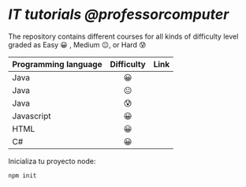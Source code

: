 
# ***IT tutorials @professorcomputer***


The repository contains different courses for all kinds of difficulty level graded as Easy 😀 , Medium 😐, or Hard 😰


| Programming language | Difficulty             | Link  |
| :------------------- | :--------------------: | :---: |
| Java                 | 😀                     | |
| Java                 | 😐                     | |
| Java                 | 😰                     | |
| Javascript           | 😀                     | |
| HTML                 | 😀                     | |
| C#                   | 😀                     | |

Inicializa tu proyecto node:

    npm init
